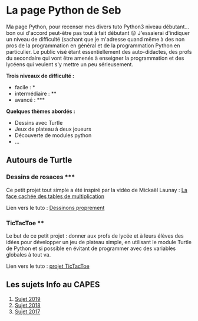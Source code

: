 # La page Python de Seb

Ma page Python, pour recenser mes divers tuto Python3 niveau débutant... bon oui d'accord peut-être pas tout à fait débutant :stuck_out_tongue_closed_eyes:  J'essaierai d'indiquer un niveau de difficulté (sachant que je m'adresse quand même à des non pros de la programmation en général et de la programmation Python en particulier. Le public visé étant essentiellement des auto-didactes, des profs du secondaire qui vont être amenés à enseigner la programmation et des lycéens qui veulent s'y mettre un peu sérieusement.

**Trois niveaux de difficulté :**

- facile : *  
- intermédiaire : ** 
- avancé : *** 

**Quelques thèmes abordés :**

- Dessins avec Turtle
- Jeux de plateau à deux joueurs
- Découverte de modules python
- ...


## Autours de Turtle

### Dessins de rosaces ***

Ce petit projet tout simple a été inspiré par la vidéo de Mickaël Launay : [La face cachée des tables de multiplication][1]

Lien vers le tuto : [Dessinons proprement][2]


### TicTacToe **

Le but de ce petit projet : donner aux profs de lycée et à leurs élèves des idées pour développer un jeu de plateau simple, en utilisant le module Turtle de Python et si possible en évitant de programmer avec des variables globales à tout va. 

Lien vers le tuto : [projet TicTacToe][3]


## Les sujets Info au CAPES

1. [Sujet 2019][6]
2. [Sujet 2018][5]
3. [Sujet 2017][4]



[1]:https://youtu.be/-X49VQgi86E
[2]:/simple-rosace/
[3]:/tictactoe/
[4]:/capes-2017/
[5]:/capes-2018/
[6]:/capes-2019/